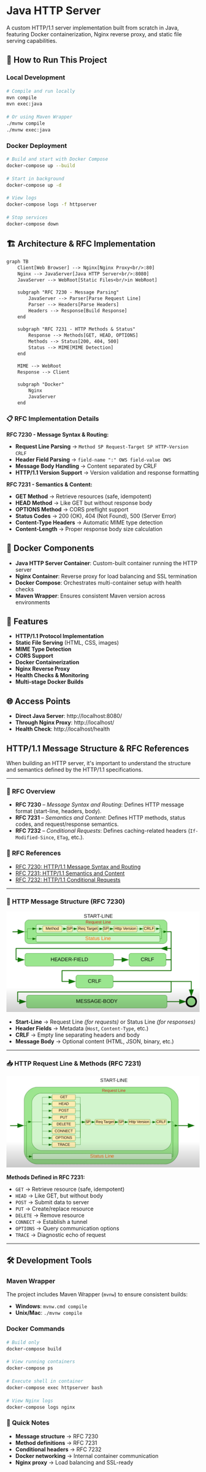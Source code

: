 # Java HTTP Server

A custom HTTP/1.1 server implementation built from scratch in Java, featuring Docker containerization, Nginx reverse proxy, and static file serving capabilities.

## 🚀 How to Run This Project

### Local Development

```bash
# Compile and run locally
mvn compile
mvn exec:java

# Or using Maven Wrapper
./mvnw compile
./mvnw exec:java
```

### Docker Deployment

```bash
# Build and start with Docker Compose
docker-compose up --build

# Start in background
docker-compose up -d

# View logs
docker-compose logs -f httpserver

# Stop services
docker-compose down
```

## 🏗️ Architecture & RFC Implementation

```mermaid
graph TB
    Client[Web Browser] --> Nginx[Nginx Proxy<br/>:80]
    Nginx --> JavaServer[Java HTTP Server<br/>:8080]
    JavaServer --> WebRoot[Static Files<br/>in WebRoot]
    
    subgraph "RFC 7230 - Message Parsing"
        JavaServer --> Parser[Parse Request Line]
        Parser --> Headers[Parse Headers]
        Headers --> Response[Build Response]
    end
    
    subgraph "RFC 7231 - HTTP Methods & Status"
        Response --> Methods[GET, HEAD, OPTIONS]
        Methods --> Status[200, 404, 500]
        Status --> MIME[MIME Detection]
    end
    
    MIME --> WebRoot
    Response --> Client
    
    subgraph "Docker"
        Nginx
        JavaServer
    end
```

### 📋 RFC Implementation Details

**RFC 7230 - Message Syntax & Routing:**

- **Request Line Parsing** → `Method SP Request-Target SP HTTP-Version CRLF`
- **Header Field Parsing** → `field-name ":" OWS field-value OWS`
- **Message Body Handling** → Content separated by CRLF
- **HTTP/1.1 Version Support** → Version validation and response formatting

**RFC 7231 - Semantics & Content:**

- **GET Method** → Retrieve resources (safe, idempotent)
- **HEAD Method** → Like GET but without response body
- **OPTIONS Method** → CORS preflight support
- **Status Codes** → 200 (OK), 404 (Not Found), 500 (Server Error)
- **Content-Type Headers** → Automatic MIME type detection
- **Content-Length** → Proper response body size calculation

## 🐳 Docker Components

- **Java HTTP Server Container**: Custom-built container running the HTTP server
- **Nginx Container**: Reverse proxy for load balancing and SSL termination
- **Docker Compose**: Orchestrates multi-container setup with health checks
- **Maven Wrapper**: Ensures consistent Maven version across environments

## 🔧 Features

- **HTTP/1.1 Protocol Implementation**
- **Static File Serving** (HTML, CSS, images)
- **MIME Type Detection**
- **CORS Support**
- **Docker Containerization**
- **Nginx Reverse Proxy**
- **Health Checks & Monitoring**
- **Multi-stage Docker Builds**

## 🌐 Access Points

- **Direct Java Server**: http://localhost:8080/
- **Through Nginx Proxy**: http://localhost/
- **Health Check**: http://localhost/health

## HTTP/1.1 Message Structure & RFC References

When building an HTTP server, it's important to understand the structure and semantics defined by the HTTP/1.1 specifications.

---

### 📜 RFC Overview

- **RFC 7230** – *Message Syntax and Routing*: Defines HTTP message format (start-line, headers, body).
- **RFC 7231** – *Semantics and Content*: Defines HTTP methods, status codes, and request/response semantics.
- **RFC 7232** – *Conditional Requests*: Defines caching-related headers (`If-Modified-Since`, `ETag`, etc.).

### 🔗 RFC References

- [RFC 7230: HTTP/1.1 Message Syntax and Routing](https://datatracker.ietf.org/doc/html/rfc7230)
- [RFC 7231: HTTP/1.1 Semantics and Content](https://datatracker.ietf.org/doc/html/rfc7231)
- [RFC 7232: HTTP/1.1 Conditional Requests](https://datatracker.ietf.org/doc/html/rfc7232)


---

### 📨 HTTP Message Structure (RFC 7230)

![HTTP Message Structure](/images/RFC-7230.png)

- **Start-Line** → Request Line *(for requests)* or Status Line *(for responses)*
- **Header Fields** → Metadata (`Host`, `Content-Type`, etc.)
- **CRLF** → Empty line separating headers and body
- **Message Body** → Optional content (HTML, JSON, binary, etc.)

---

### 📥 HTTP Request Line & Methods (RFC 7231)

![HTTP Request Line with Methods](/images/RFC-7231.png)

**Methods Defined in RFC 7231:**

- `GET` → Retrieve resource (safe, idempotent)
- `HEAD` → Like GET, but without body
- `POST` → Submit data to server
- `PUT` → Create/replace resource
- `DELETE` → Remove resource
- `CONNECT` → Establish a tunnel
- `OPTIONS` → Query communication options
- `TRACE` → Diagnostic echo of request

---

## 🛠️ Development Tools

### Maven Wrapper

The project includes Maven Wrapper (`mvnw`) to ensure consistent builds:

- **Windows**: `mvnw.cmd compile`
- **Unix/Mac**: `./mvnw compile`

### Docker Commands

```bash
# Build only
docker-compose build

# View running containers
docker-compose ps

# Execute shell in container
docker-compose exec httpserver bash

# View Nginx logs
docker-compose logs nginx
```

### 🔗 Quick Notes

- **Message structure** → RFC 7230  
- **Method definitions** → RFC 7231  
- **Conditional headers** → RFC 7232
- **Docker networking** → Internal container communication
- **Nginx proxy** → Load balancing and SSL-ready

